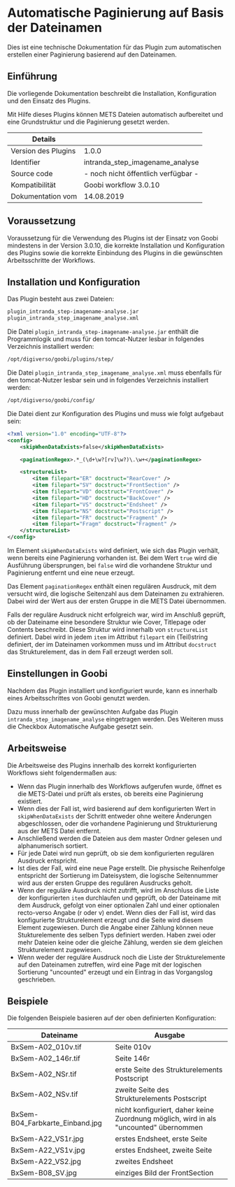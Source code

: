 # Automatische Paginierung auf Basis der Dateinamen

Dies ist eine technische Dokumentation für das Plugin zum automatischen erstellen einer Paginierung basierend auf den Dateinamen.

## Einführung

Die vorliegende Dokumentation beschreibt die Installation, Konfiguration und den Einsatz des Plugins.

Mit Hilfe dieses Plugins können METS Dateien automatisch aufbereitet und eine Grundstruktur und die Paginierung gesetzt werden.

| Details ||
|--- |--- |
| Version des Plugins| 1.0.0 |
| Identifier|intranda_step_imagename_analyse|
| Source code|- noch nicht öffentlich verfügbar -|
| Kompatibilität | Goobi workflow 3.0.10 |
| Dokumentation vom | 14.08.2019 |

## Voraussetzung

Voraussetzung für die Verwendung des Plugins ist der Einsatz von Goobi mindestens in der Version 3.0.10, die korrekte Installation und Konfiguration des Plugins sowie die korrekte Einbindung des Plugins in die gewünschten Arbeitsschritte der Workflows.

## Installation und Konfiguration

Das Plugin besteht aus zwei Dateien:

```bash
plugin_intranda_step-imagename-analyse.jar
plugin_intranda_step_imagename_analyse.xml
```

Die Datei ```plugin_intranda_step-imagename-analyse.jar``` enthält die Programmlogik und muss für den tomcat-Nutzer lesbar in folgendes Verzeichnis installiert werden:

```bash
/opt/digiverso/goobi/plugins/step/
```

Die Datei ```plugin_intranda_step_imagename_analyse.xml``` muss ebenfalls für den tomcat-Nutzer lesbar sein und in folgendes Verzeichnis installiert werden:

```bash
/opt/digiverso/goobi/config/
```

Die Datei dient zur Konfiguration des Plugins und muss wie folgt aufgebaut sein:

```xml
<?xml version="1.0" encoding="UTF-8"?>
<config>
    <skipWhenDataExists>false</skipWhenDataExists>

    <paginationRegex>.*_(\d+\w?[rv]\w?)\.\w+</paginationRegex>

    <structureList>
        <item filepart="ER" docstruct="RearCover" />
        <item filepart="SV" docstruct="FrontSection" />
        <item filepart="VD" docstruct="FrontCover" />
        <item filepart="HD" docstruct="BackCover" />
        <item filepart="VS" docstruct="Endsheet" />
        <item filepart="NS" docstruct="Postscript" />
        <item filepart="FR" docstruct="Fragment" />
        <item filepart="Fragm" docstruct="Fragment" />
    </structureList>
</config>
```

Im Element ```skipWhenDataExists``` wird definiert, wie sich das Plugin verhält, wenn bereits eine Paginierung vorhanden ist. Bei dem Wert ```true``` wird die Ausführung übersprungen, bei ```false``` wird die vorhandene Struktur und Paginierung entfernt und eine neue erzeugt.

Das Element ```paginationRegex``` enthält einen regulären Ausdruck, mit dem versucht wird, die logische Seitenzahl aus dem Dateinamen zu extrahieren. Dabei wird der Wert aus der ersten Gruppe in die METS Datei übernommen.

Falls der reguläre Ausdruck nicht erfolgreich war, wird im Anschluß geprüft, ob der Dateiname eine besondere Struktur wie Cover, Titlepage oder Contents beschreibt. Diese Struktur wird innerhalb von ```structureList``` definiert. Dabei wird in jedem ```item``` im Attribut ```filepart``` ein (Teil)string definiert, der im Dateinamen vorkommen muss und im Attribut ```docstruct``` das Strukturelement, das in dem Fall erzeugt werden soll.

## Einstellungen in Goobi

Nachdem das Plugin installiert und konfiguriert wurde, kann es innerhalb eines Arbeitsschrittes von Goobi genutzt werden.

Dazu muss innerhalb der gewünschten Aufgabe das Plugin ```intranda_step_imagename_analyse``` eingetragen werden. Des Weiteren muss die Checkbox Automatische Aufgabe gesetzt sein.

## Arbeitsweise

Die Arbeitsweise des Plugins innerhalb des korrekt konfigurierten Workflows sieht folgendermaßen aus:

* Wenn das Plugin innerhalb des Workflows aufgerufen wurde, öffnet es die METS-Datei und prüft als erstes, ob bereits eine Paginierung existiert.
* Wenn dies der Fall ist, wird basierend auf dem konfigurierten Wert in ```skipWhenDataExists``` der Schritt entweder ohne weitere Änderungen abgeschlossen, oder die vorhandene Paginierung und Strukturierung aus der METS Datei entfernt.
* Anschließend werden die Dateien aus dem master Ordner gelesen und alphanumerisch sortiert.
* Für jede Datei wird nun geprüft, ob sie dem konfigurierten regulären Ausdruck entspricht.
* Ist dies der Fall, wird eine neue Page erstellt. Die physische Reihenfolge entspricht der Sortierung im Dateisystem, die logische Seitennummer wird aus der ersten Gruppe des regulären Ausdrucks geholt.
* Wenn der reguläre Ausdruck nicht zutrifft, wird im Anschluss die Liste der konfigurierten ```item``` durchlaufen und geprüft, ob der Dateiname mit dem Ausdruck, gefolgt von einer optionalen Zahl und einer optionalen recto-verso Angabe (r oder v) endet. Wenn dies der Fall ist, wird das konfigurierte Strukturelement erzeugt und die Seite wird diesem Element zugewiesen. Durch die Angabe einer Zählung können neue Stukturelemente des selben Typs definiert werden. Haben zwei oder mehr Dateien keine oder die gleiche Zählung, werden sie dem gleichen Strukturelement zugewiesen.
* Wenn weder der reguläre Ausdruck noch die Liste der Strukturelemente auf den Dateinamen zutreffen, wird eine Page mit der logischen Sortierung "uncounted" erzeugt und ein Eintrag in das Vorgangslog geschrieben.

## Beispiele

Die folgenden Beispiele basieren auf der oben definierten Konfiguration:

|Dateiname | Ausgabe |
|---|---|
|BxSem-A02_010v.tif|Seite 010v|
|BxSem-A02_146r.tif|Seite 146r|
|BxSem-A02_NSr.tif|erste Seite des Strukturelements Postscript|
|BxSem-A02_NSv.tif|zweite Seite des Strukturelements Postscript|
|BxSem-B04_Farbkarte_Einband.jpg|nicht konfiguriert, daher keine Zuordnung möglich, wird in als "uncounted" übernommen|
|BxSem-A22_VS1r.jpg|erstes Endsheet, erste Seite|
|BxSem-A22_VS1v.jpg|erstes Endsheet, zweite Seite|
|BxSem-A22_VS2.jpg|zweites Endsheet|
|BxSem-B08_SV.jpg|einziges Bild der FrontSection|